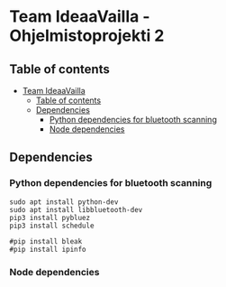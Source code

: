 # Team IdeaaVailla - Ohjelmistoprojekti 2

## Table of contents

- [Team IdeaaVailla](#team-ideaavailla)
  - [Table of contents](#table-of-contents)
  - [Dependencies](#dependencies)
  	- [Python dependencies for bluetooth scanning](#python-dependencies-for-bluetooth-scanning)
  	- [Node dependencies](#node-dependencies)

## Dependencies

### Python dependencies for bluetooth scanning

    sudo apt install python-dev
    sudo apt install libbluetooth-dev
    pip3 install pybluez
    pip3 install schedule
    
    #pip install bleak
    #pip install ipinfo
    

### Node dependencies
